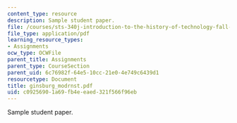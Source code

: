 ```yaml
---
content_type: resource
description: Sample student paper.
file: /courses/sts-340j-introduction-to-the-history-of-technology-fall-2006/c09256901a69fb4eeaed321f566f96eb_ginsburg_modrnst.pdf
file_type: application/pdf
learning_resource_types:
- Assignments
ocw_type: OCWFile
parent_title: Assignments
parent_type: CourseSection
parent_uid: 6c76982f-64e5-10cc-21e0-4e749c6439d1
resourcetype: Document
title: ginsburg_modrnst.pdf
uid: c0925690-1a69-fb4e-eaed-321f566f96eb
---
```

Sample student paper.

